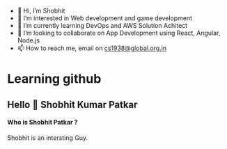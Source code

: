 - 👋 Hi, I’m Shobhit
- 👀 I’m interested in Web development and game development
- 🌱 I’m currently learning DevOps and AWS Solution Achitect
- 💞️ I’m looking to collaborate on App Development using React, Angular, Node.js
- 📫 How to reach me, email on cs1938@global.org.in

<h1>Learning github</h1>

## Hello 👋 Shobhit Kumar Patkar

#### Who is Shobhit Patkar ?

Shobhit is an intersting Guy.


<!---
ShobhitPatkar360/ShobhitPatkar360 is a ✨ special ✨ repository because its `README.md` (this file) appears on your GitHub profile.
You can click the Preview link to take a look at your changes.
--->
